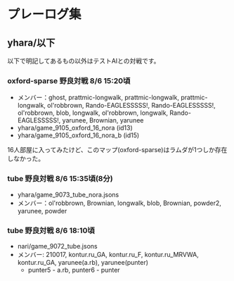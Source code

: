 # プレーログ集

## yhara/以下

以下で明記してあるもの以外はテストAIとの対戦です。

### oxford-sparse 野良対戦 8/6 15:20頃

- メンバー：ghost, prattmic-longwalk, prattmic-longwalk, prattmic-longwalk, ol'robbrown, Rando-EAGLESSSSS!, Rando-EAGLESSSSS!, ol'robbrown, blob, longwalk, ol'robbrown, longwalk, Rando-EAGLESSSSS!, yarunee, Brownian, yarunee 
- yhara/game_9105_oxford_16_nora (id13)
- yhara/game_9105_oxford_16_nora_b (id15)

16人部屋に入ってみたけど、このマップ(oxford-sparse)はラムダが1つしか存在しなかった。

### tube 野良対戦 8/6 15:35頃(8分)

- yhara/game_9073_tube_nora.jsons
- メンバー：ol'robbrown, Brownian, longwalk, blob, Brownian, powder2, yarunee, powder

### tube 野良対戦 8/6 18:10頃

- nari/game_9072_tube.jsons
- メンバー: 210017, kontur.ru_GA, kontur.ru_F, kontur.ru_MRVWA, kontur.ru_GA, yarunee(a.rb), yarunee(punter)
  - punter5 - a.rb, punter6 - punter
